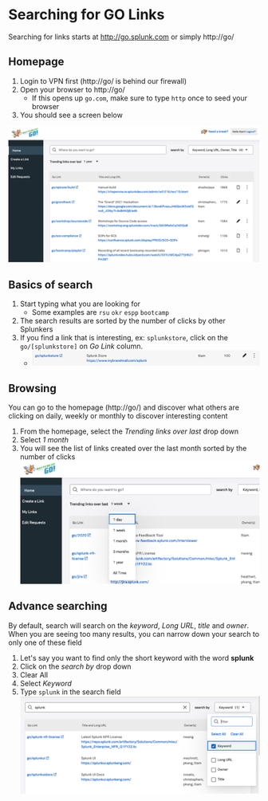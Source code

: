 # Searching for GO Links
Searching for links starts at http://go.splunk.com or simply http://go/

## Homepage
1. Login to VPN first (http://go/ is behind our firewall)
2. Open your browser to http://go/ 
   * If this opens up `go.com`, make sure to type `http` once to seed your browser
3. You should see a screen below

![](images/golinks-home.png)

## Basics of search
1. Start typing what you are looking for
   * Some examples are `rsu` `okr` `espp` `bootcamp`
2. The search results are sorted by the number of clicks by other Splunkers
3. If you find a link that is interesting, ex: `splunkstore`, click on the `go/[splunkstore]` on *Go Link* column.
   * ![](images/golink-keyword.png)

## Browsing
You can go to the homepage (http://go/) and discover what others are clicking on daily, weekly or monthly to discover interesting content

1. From the homepage, select the *Trending links over last* drop down
2. Select *1 month*
3. You will see the list of links created over the last month sorted by the number of clicks
![](images/golinks-trending.png)

## Advance searching
By default, search will search on the *keyword*, *Long URL*, *title* and *owner*.  When you are seeing too many results, you can narrow down your search to only one of these field

1. Let's say you want to find only the short keyword with the word **splunk**
2. Click on the *search by* drop down
3. Clear All
4. Select *Keyword*
5. Type `splunk` in the search field
![](images/golinks-searchby.png)

